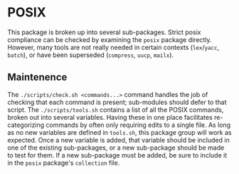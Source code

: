 # POSIX

This package is broken up into several sub-packages.
Strict posix compliance can be checked by examining the `posix` package directly.
However, many tools are not really needed in certain contexts (`lex`/`yacc`, `batch`), or have been superseded (`compress`, `uucp`, `mailx`).


## Maintenence

The `./scripts/check.sh <commands...>` command handles the job of checking that each command is present;
  sub-modules should defer to that script.
The `./scripts/tools.sh` contains a list of all the POSIX commands, broken out into several variables.
Having these in one place facilitates re-categorizing commands by often only requiring edits to a single file.
As long as no new variables are defined in `tools.sh`, this package group will work as expected.
Once a new variable is added, that variable should be included in one of the existing sub-packages, or a new sub-package should be made to test for them.
If a new sub-package must be added, be sure to include it in the `posix` package's `collection` file.
